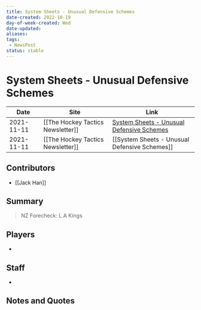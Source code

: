 ```yaml
---
title: System Sheets - Unusual Defensive Schemes
date-created: 2022-10-19
day-of-week-created: Wed
date-updated: 
aliases: 
tags:
 - NewsPost
status: stable
---
```


# System Sheets - Unusual Defensive Schemes

| Date       | Site                              | Link                                                                                                                |
| ---------- | --------------------------------- | ------------------------------------------------------------------------------------------------------------------- |
| 2021-11-11 | [[The Hockey Tactics Newsletter]] | [System Sheets - Unusual Defensive Schemes](https://jhanhky.substack.com/i/43887324/nz-forecheck-la-kings) |
| 2021-11-11 | [[The Hockey Tactics Newsletter]] | [[System Sheets - Unusual Defensive Schemes]]                                                                       |

## Contributors
- [[Jack Han]]


## Summary
>NZ Forecheck: L.A Kings



## Players
- 


## Staff
- 


## Notes and Quotes
> 

